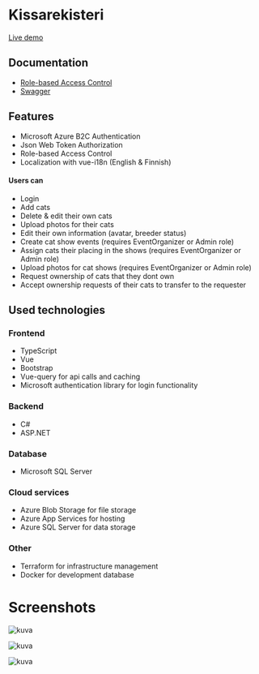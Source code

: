 # Kissarekisteri

[Live demo](https://kissarekisteri-app.azurewebsites.net)

## Documentation

- [Role-based Access Control](role-based-access-control.md)
- [Swagger](https://kissarekisteri-app.azurewebsites.net/swagger/index.html)

## Features
- Microsoft Azure B2C Authentication
- Json Web Token Authorization
- Role-based Access Control
- Localization with vue-i18n (English & Finnish)

#### Users can
- Login
- Add cats
- Delete & edit their own cats
- Upload photos for their cats
- Edit their own information (avatar, breeder status)
- Create cat show events (requires EventOrganizer or Admin role)
- Assign cats their placing in the shows (requires EventOrganizer or Admin role)
- Upload photos for cat shows (requires EventOrganizer or Admin role)
- Request ownership of cats that they dont own
- Accept ownership requests of their cats to transfer to the requester

## Used technologies

### Frontend
- TypeScript
- Vue
- Bootstrap
- Vue-query for api calls and caching
- Microsoft authentication library for login functionality

### Backend
- C#
- ASP.NET

### Database
- Microsoft SQL Server

### Cloud services
- Azure Blob Storage for file storage
- Azure App Services for hosting
- Azure SQL Server for data storage

### Other
- Terraform for infrastructure management
- Docker for development database


# Screenshots

![kuva](https://github.com/tommi-miettinen/kissarekisteri/assets/63008431/7c121dd3-a1be-41a0-87aa-a09aaa905302)

![kuva](https://github.com/tommi-miettinen/kissarekisteri/assets/63008431/5cbae06f-942e-492a-9734-1e96c31896d7)

![kuva](https://github.com/tommi-miettinen/kissarekisteri/assets/63008431/21b92de3-fc7f-4bb0-b69f-ed03f1794cae)
